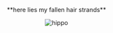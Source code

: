 <p align = center>
  **here lies my fallen hair strands**
</p>
<div align="center">
  <img src="https://media3.giphy.com/media/aUovxH8Vf9qDu/giphy.gif" alt="hippo">
</div>
